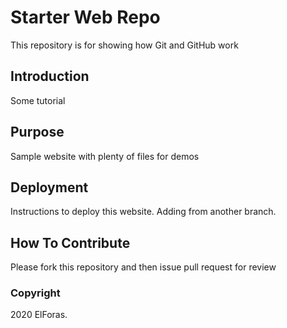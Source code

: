 # Starter Web Repo

This repository is for showing how Git and GitHub work

## Introduction

Some tutorial

## Purpose

Sample website with plenty of files for demos

## Deployment

Instructions to deploy this website. Adding from another branch.

## How To Contribute

Please fork this repository and then issue pull request for review

### Copyright

2020 ElForas.
